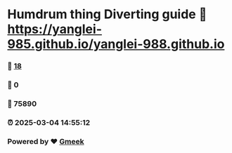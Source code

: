 # Humdrum thing Diverting guide :link: https://yanglei-985.github.io/yanglei-988.github.io 
### :page_facing_up: [18](https://yanglei-985.github.io/yanglei-988.github.io/tag.html) 
### :speech_balloon: 0 
### :hibiscus: 75890 
### :alarm_clock: 2025-03-04 14:55:12 
### Powered by :heart: [Gmeek](https://github.com/Meekdai/Gmeek)
